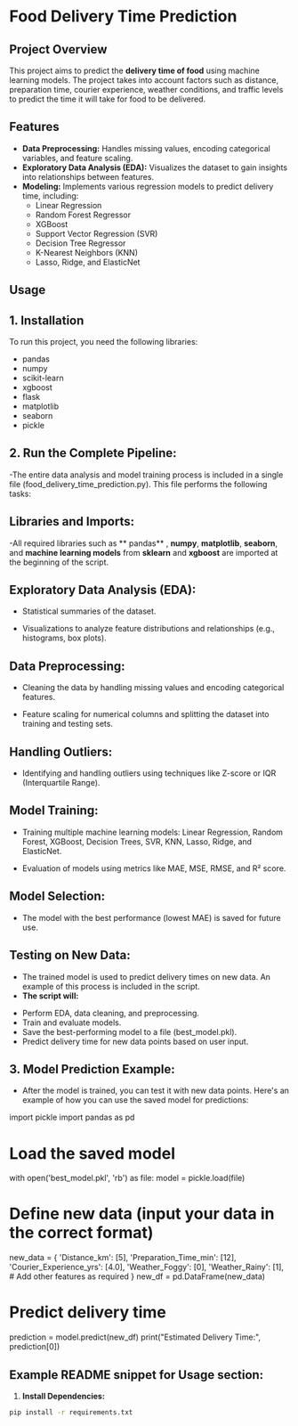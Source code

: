 # Food Delivery Time Prediction

## Project Overview

This project aims to predict the **delivery time of food** using machine learning models. The project takes into account factors such as distance, preparation time, courier experience, weather conditions, and traffic levels to predict the time it will take for food to be delivered.

## Features

- **Data Preprocessing:** Handles missing values, encoding categorical variables, and feature scaling.
- **Exploratory Data Analysis (EDA):** Visualizes the dataset to gain insights into relationships between features.
- **Modeling:** Implements various regression models to predict delivery time, including:
    - Linear Regression
    - Random Forest Regressor
    - XGBoost
    - Support Vector Regression (SVR)
    - Decision Tree Regressor
    - K-Nearest Neighbors (KNN)
    - Lasso, Ridge, and ElasticNet
      
 
##  Usage


## 1.  Installation

To run this project, you need the following libraries:

- pandas
- numpy
- scikit-learn
- xgboost
- flask
- matplotlib
- seaborn
- pickle

## 2.  **Run the Complete Pipeline:** 
-The entire data analysis and model training process is included in a single file (food_delivery_time_prediction.py). This file performs the following tasks:

## **Libraries and Imports:** 
-All required libraries such as ** pandas** , **numpy**, **matplotlib**, **seaborn**, and **machine learning models** from **sklearn** and **xgboost** are imported at the beginning of the script.

## **Exploratory Data Analysis (EDA):**

* Statistical summaries of the dataset.

* Visualizations to analyze feature distributions and relationships (e.g., histograms, box plots).

## **Data Preprocessing:**

* Cleaning the data by handling missing values and encoding categorical features.

* Feature scaling for numerical columns and splitting the dataset into training and testing sets.

## **Handling Outliers:**

- Identifying and handling outliers using techniques like Z-score or IQR (Interquartile Range).

## **Model Training:**

- Training multiple machine learning models: Linear Regression, Random Forest, XGBoost, Decision Trees, SVR, KNN, Lasso, Ridge, and ElasticNet.

- Evaluation of models using metrics like MAE, MSE, RMSE, and R² score.

## **Model Selection:**

- The model with the best performance (lowest MAE) is saved for future use.

## **Testing on New Data:**

- The trained model is used to predict delivery times on new data. An example of this process is included in the script.
- **The script will:**
* Perform EDA, data cleaning, and preprocessing.
* Train and evaluate models.
* Save the best-performing model to a file (best_model.pkl).
* Predict delivery time for new data points based on user input.

## 3. **Model Prediction Example:** 
- After the model is trained, you can test it with new data points. Here's an example of how you can use the saved model for predictions:

import pickle
import pandas as pd

# Load the saved model
with open('best_model.pkl', 'rb') as file:
    model = pickle.load(file)

# Define new data (input your data in the correct format)
new_data = {
    'Distance_km': [5],
    'Preparation_Time_min': [12],
    'Courier_Experience_yrs': [4.0],
    'Weather_Foggy': [0],
    'Weather_Rainy': [1],
    # Add other features as required
}
new_df = pd.DataFrame(new_data)

# Predict delivery time
prediction = model.predict(new_df)
print("Estimated Delivery Time:", prediction[0])

## **Example README snippet for Usage section:**
 1. **Install Dependencies:**
   ```bash
   pip install -r requirements.txt

